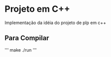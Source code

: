 # Projeto em C++

Implementação da idéia do projeto de plp em c++

## Para Compilar

'''
make
./run
'''
